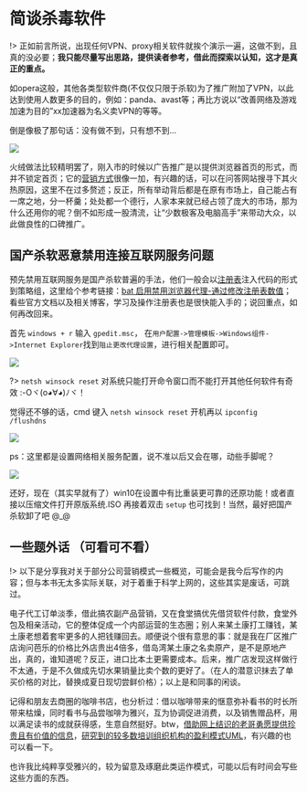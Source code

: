 # 简谈杀毒软件

!> 正如前言所说，出现任何VPN、proxy相关软件就挨个演示一遍，这做不到，且真的没必要；**我只能尽量写出思路，提供读者参考，借此而探索以认知，这才是真正的重点。**

如opera这般，其他各类型软件商(不仅仅只限于杀软)为了推广附加了VPN，以此达到使用人数更多的目的，例如：panda、avast等；再比方说以“改善网络及游戏加速为目的”xx加速器为名义卖VPN的等等。

倒是像极了那句话：没有做不到，只有想不到...

![](https://i.postimg.cc/NjpHZTTV/QQ-20190612093300.jpg)

火绒做法比较精明罢了，刚入市的时候以广告推广是以提供浏览器首页的形式，而并不锁定首页；它的[营销方式](/append/guochan-sharuan?id=一些题外话-（可看可不看）)很像一加，有兴趣的话，可以在问答网站搜寻下其火热原因，这里不在过多赘述；反正，所有举动背后都是在原有市场上，自己能占有一席之地，分一杯羹；处处都一个德行，人家本来就已经占领了庞大的市场，那为什么还用你的呢？倒不如形成一股清流，让“少数极客及电脑高手”来带动大众，以此做良性的口碑推广。

## 国产杀软恶意禁用连接互联网服务问题

预先禁用互联网服务是国产杀软普遍的手法，他们一般会以[注册表](https://baike.baidu.com/item/%E6%B3%A8%E5%86%8C%E8%A1%A8)注入代码的形式到策略组，这里给个参考链接：[bat 启用禁用浏览器代理-通过修改注册表数值](https://cuityang.iteye.com/blog/2438902)；看些官方文档以及相关博客，学习及操作注册表也是很快能入手的；说回重点，如何再改回来。

首先 `windows + r` 输入 `gpedit.msc`， 在`用户配置->管理模板->Windows组件->Internet Explorer`找到`阻止更改代理设置`，进行相关配置即可。

![](https://i.postimg.cc/fR6Ht6qD/Snipaste-2019-06-12-11-06-32.png)

?> `netsh winsock reset` 对系统只能打开命令窗口而不能打开其他任何软件有奇效 :-Oヾ(o◕∀◕)ﾉヾ！

觉得还不够的话，cmd 键入 `netsh winsock reset` 开机再以 `ipconfig /flushdns`

![](https://i.postimg.cc/sXfNPbS8/Snipaste-2019-06-12-11-28-17.png)

ps：这里都是设置网络相关服务配置，说不准以后又会在哪，动些手脚呢？

![](https://i.postimg.cc/xCT9kxdj/Snipaste-2019-06-12-11-39-47.png)

还好，现在（其实早就有了）win10在设置中有比重装更可靠的还原功能！或者直接以压缩文件打开原版系统.ISO 再接着双击 `setup` 也可找到！当然，最好把国产杀软卸了吧 @_@

## 一些题外话 （可看可不看）

!> 以下是分享我对关于部分公司营销模式一些概览，可能会是我今后写作的内容；但与本书无太多实际关联，对于着重于科学上网的，这些其实是废话，可跳过。

电子代工订单淡季，借此搞农副产品营销，又在食堂搞优先借贷软件付款，食堂外包及相亲活动，它的整体促成一个内部运营的生态圈；别人来某土康打工赚钱，某土康老想着套牢更多的人把钱赚回去。顺便说个很有意思的事：就是我在厂区推广店询问芭乐的价格比外店贵出4倍多，借岛湾某土康之名卖原产，是不是原地产出，真的，谁知道呢？反正，进口比本土更需要成本。后来，推广店发现这样做行不太通，于是不久做成先切水果销量比卖个数的更好了。（在人的潜意识抹去了单买价格的对比，替换成夏日现切尝鲜价格）；以上是和同事的闲谈。

记得和朋友去商圈的咖啡书店，也分析过：借以咖啡带来的惬意弥补看书的时长所带来枯燥，同时看书与品尝咖啡为雅兴，互为协调促进消费，以及销售赠品杯，用以满足读书的成就获得感，生意自然挺好。btw，[借助网上结识的老哥勇愿提供珍贵且有价值的信息](https://i.postimg.cc/qMRLWY7V/125.png)，[研究到的较多数培训组织机构的盈利模式UML](https://i.postimg.cc/rpmHkMLr/2019-04-05-233908.png)，有兴趣的也可以看一下。

也许我比纯粹享受雅兴的，较为留意及琢磨此类运作模式，可能以后有时间会写些这些方面的东西。
